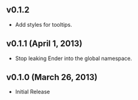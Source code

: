 ## v0.1.2
- Add styles for tooltips.

## v0.1.1 (April 1, 2013)
- Stop leaking Ender into the global namespace.

## v0.1.0 (March 26, 2013)
- Initial Release
